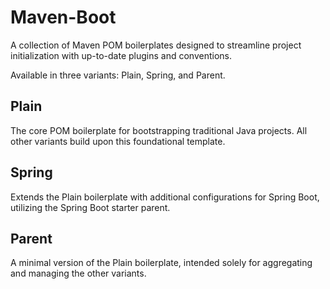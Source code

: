 # Maven-Boot

A collection of Maven POM boilerplates designed to streamline project initialization with up-to-date plugins and conventions.

Available in three variants: Plain, Spring, and Parent.

## Plain

The core POM boilerplate for bootstrapping traditional Java projects. All other variants build upon this foundational template.

## Spring

Extends the Plain boilerplate with additional configurations for Spring Boot, utilizing the Spring Boot starter parent.

## Parent

A minimal version of the Plain boilerplate, intended solely for aggregating and managing the other variants.
